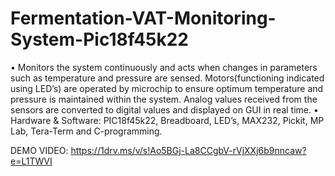 # Fermentation-VAT-Monitoring-System-Pic18f45k22
•	Monitors the system continuously and acts when changes in parameters such as temperature and pressure are sensed. Motors(functioning indicated using LED’s) are operated by microchip to ensure optimum temperature and pressure is maintained  within the system. Analog values received from the sensors are converted to digital values and displayed on GUI in real time. 
•	Hardware & Software: PIC18f45k22, Breadboard, LED’s, MAX232, Pickit, MP Lab, Tera-Term and C-programming.

DEMO VIDEO: https://1drv.ms/v/s!Ao5BGj-La8CCgbV-rVjXXj6b9nncaw?e=L1TWVI
